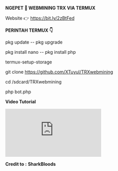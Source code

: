 **NGEPET 🤑 WEBMINING TRX VIA TERMUX**

Website 👉 https://bit.ly/2zBtFed


**PERINTAH TERMUX 👇**

  pkg update -- pkg upgrade

  pkg install nano -- pkg install php

  termux-setup-storage

  git clone https://github.com/XTuyul/TRXwebmining

  cd /sdcard/TRXwebmining

  php bot.php

**Video Tutorial**
<iframe width="" height="150"
src="https://youtu.be/qkJTWz9JOig" 
frameborder="0" 
allow="accelerometer; autoplay; encrypted-media; gyroscope; picture-in-picture" 
allowfullscreen></iframe>

**Credit to :** __SharkBloods__

